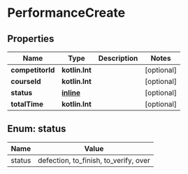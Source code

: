
# PerformanceCreate

## Properties
| Name | Type | Description | Notes |
| ------------ | ------------- | ------------- | ------------- |
| **competitorId** | **kotlin.Int** |  |  [optional] |
| **courseId** | **kotlin.Int** |  |  [optional] |
| **status** | [**inline**](#Status) |  |  [optional] |
| **totalTime** | **kotlin.Int** |  |  [optional] |


<a id="Status"></a>
## Enum: status
| Name | Value |
| ---- | ----- |
| status | defection, to_finish, to_verify, over |



